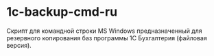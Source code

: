 # 1c-backup-cmd-ru
Скрипт для командной строки MS Windows предназначенный для резервного копирования баз программы 1C Бухгалтерия (файловая версия).
